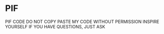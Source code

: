 # PIF
PIF CODE
DO NOT COPY PASTE MY CODE WITHOUT PERMISSION
INSPIRE YOURSELF
IF YOU HAVE QUESTIONS, JUST ASK
